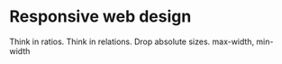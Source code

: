 # Responsive web design

Think in ratios. Think in relations. Drop absolute sizes.
max-width, min-width